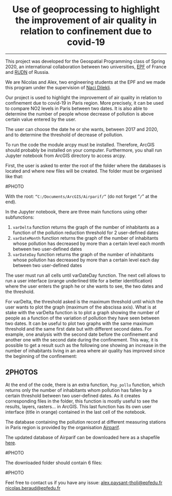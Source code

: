 ﻿# <center>**Use of geoprocessing to highlight the improvement of air quality in relation to confinement due to covid-19**</center>

----------

This project was developed for the Geospatial Programming class of Spring 2020, an international collaboration between two universities, [EPF](https://www.epf.fr/) of France and [RUDN](http://www.rudn.ru) of Russia.

We are Nicolas and Alex, two engineering students at the EPF and we made this program under the supervision of [Naci Dilekli](https://github.com/ndilekli/).

Our project is used to highlight the improvement of air quality in relation to confinement due to covid-19 in Paris region. More precisely, it can be used to compare NO2 levels in Paris between two dates. It is also able to determine the number of people whose decrease of pollution is above certain value entered by the user.

The user can choose the date he or she wants, between 2017 and 2020, and to determine the threshold of decrease of pollution.

To run the code the module arcpy must be installed. Therefore, ArcGIS should probably be installed on your computer. Furthermore, you shall run Jupyter notebook from ArcGIS directory to access arcpy.

First, the user is asked to enter the root of the folder where the databases is located and where new files will be created. The folder must be organised like that:

#PHOTO

With the root: `“C:/Documents/ArcGIS/Airparif/”` (do not forget “`/`” at the end).

In the Jupyter notebook, there are three main functions using other subfunctions:

 1. `varDelta` function returns the graph of the number of inhabitants as a function of the pollution reduction threshold for 2 user-defined dates
 2. `varDateMonth` function returns the graph of the number of inhabitants whose pollution has decreased by more than a certain level each month between two user-defined dates
 3. `varDateDay` function returns the graph of the number of inhabitants whose pollution has decreased by more than a certain level each day between two user-defined dates

The user must run all cells until varDateDay function.
The next cell allows to run a user interface (orange underlined title for a better identification) where the user enters the graph he or she wants to see, the two dates and the threshold.

For varDelta, the threshold asked is the maximum threshold until which the user wants to plot the graph (maximum of the abscissa axis). What is at stake with the varDelta function is to plot a graph showing the number of people as a function of the variation of pollution they have seen between two dates. It can be useful to plot two graphs with the same maximum threshold and the same first date but with different second dates. For example, one analysis with the second date before the confinement and another one with the second date during the confinement. This way, it is possible to get a result such as the following one showing an increase in the number of inhabitants living in an area where air quality has improved since the beginning of the confinement:

2PHOTOS
-------

At the end of the code, there is an extra function, `Pop_pollu` function, which returns only the number of inhabitants whom pollution has fallen by a certain threshold between two user-defined dates. As it creates corresponding files in the folder, this function is mostly useful to see the results, layers, rasters... in ArcGIS. This last function has its own user interface (title in orange) contained in the last cell of the notebook.


The database containing the pollution record at different measuring stations in Paris region is provided by the organisation [Airparif](http://www.airparif.asso.fr/).

The updated database of Airparif can be downloaded here as a shapefile [here](https://data-airparif-asso.opendata.arcgis.com/datasets/mes-idf-horaire-no2/data?geometry=1.464,48.491,3.304,49.124).

#PHOTO

 

The downloaded folder should contain 6 files:

#PHOTO
 

Feel free to contact us if you have any issue:
alex.paysant-tholi@epfedu.fr
nicolas.beraud@epfedu.fr